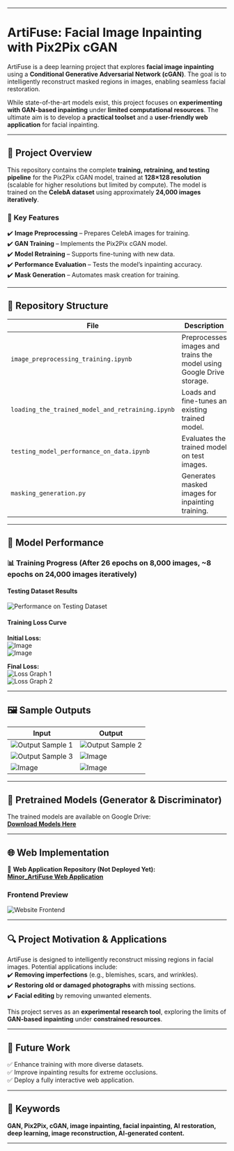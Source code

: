 
---

# **ArtiFuse: Facial Image Inpainting with Pix2Pix cGAN**  

ArtiFuse is a deep learning project that explores **facial image inpainting** using a **Conditional Generative Adversarial Network (cGAN)**. The goal is to intelligently reconstruct masked regions in images, enabling seamless facial restoration.  

While state-of-the-art models exist, this project focuses on **experimenting with GAN-based inpainting** under **limited computational resources**. The ultimate aim is to develop a **practical toolset** and a **user-friendly web application** for facial inpainting.  

---

## 🚀 **Project Overview**  

This repository contains the complete **training, retraining, and testing pipeline** for the Pix2Pix cGAN model, trained at **128×128 resolution** (scalable for higher resolutions but limited by compute). The model is trained on the **CelebA dataset** using approximately **24,000 images iteratively**.  

### 🔹 **Key Features**  
✔️ **Image Preprocessing** – Prepares CelebA images for training.  
✔️ **GAN Training** – Implements the Pix2Pix cGAN model.  
✔️ **Model Retraining** – Supports fine-tuning with new data.  
✔️ **Performance Evaluation** – Tests the model’s inpainting accuracy.  
✔️ **Mask Generation** – Automates mask creation for training.  

---

## 📁 **Repository Structure**  

| File | Description |
|------|------------|
| `image_preprocessing_training.ipynb` | Preprocesses images and trains the model using Google Drive storage. |
| `loading_the_trained_model_and_retraining.ipynb` | Loads and fine-tunes an existing trained model. |
| `testing_model_performance_on_data.ipynb` | Evaluates the trained model on test images. |
| `masking_generation.py` | Generates masked images for inpainting training. |

---


## 🎯 **Model Performance**  

### 📊 **Training Progress (After 26 epochs on 8,000 images, ~8 epochs on 24,000 images iteratively)**  

#### **Testing Dataset Results**  
![Performance on Testing Dataset](https://github.com/user-attachments/assets/85121057-3ded-4500-844b-d35f456c529d)  

#### **Training Loss Curve**  

**Initial Loss:**  
![Image](https://github.com/user-attachments/assets/2c761e39-a54c-42c1-ad8e-b01c5595c048)  
![Image](https://github.com/user-attachments/assets/3fd5c647-2496-4b5d-8617-ee15505a4da4)  

**Final Loss:**  
![Loss Graph 1](https://github.com/user-attachments/assets/f7806650-4bbf-4c10-af5c-aed30042ceaf)  
![Loss Graph 2](https://github.com/user-attachments/assets/88818f59-6e04-44a5-b734-9c5b638e5c14)  

---

## 🖼️ **Sample Outputs**  

| Input | Output |
|------|------|
| ![Output Sample 1](https://github.com/user-attachments/assets/7b9ed505-1405-4754-a29b-5babeaa3fa62) | ![Output Sample 2](https://github.com/user-attachments/assets/513734c1-0079-4450-b3ed-a9040f56c634) |
| ![Output Sample 3](https://github.com/user-attachments/assets/8ba17259-55d8-419f-9e07-453f14af0275) | ![Image](https://github.com/user-attachments/assets/53a3090e-9b74-41e7-8ec9-c3c3bb8510d9) |
| ![Image](https://github.com/user-attachments/assets/4d542adf-5553-4d96-8bf2-3f706bc6d182) | ![Image](https://github.com/user-attachments/assets/cef4eeee-c8fc-4116-8508-b68a8a7ef3d6) |

---

## 🔗 **Pretrained Models (Generator & Discriminator)**  

The trained models are available on Google Drive:  
[**Download Models Here**](https://drive.google.com/drive/folders/1WsPnQztd-It34YWdiGAIMEihXENYfQ3T?usp=sharing)  

---

## 🌐 **Web Implementation**  

🔗 **Web Application Repository (Not Deployed Yet):**  
[**Minor_ArtiFuse Web Application**](https://github.com/SauravKumarMahato/Minor_ArtiFuse.git)  

### **Frontend Preview**  
![Website Frontend](https://github.com/user-attachments/assets/e754922a-d293-4ed2-978b-ddcf4bd42401)  

---

## 🔍 **Project Motivation & Applications**  

ArtiFuse is designed to intelligently reconstruct missing regions in facial images. Potential applications include:  
✔️ **Removing imperfections** (e.g., blemishes, scars, and wrinkles).  
✔️ **Restoring old or damaged photographs** with missing sections.  
✔️ **Facial editing** by removing unwanted elements.  

This project serves as an **experimental research tool**, exploring the limits of **GAN-based inpainting** under **constrained resources**.  

---

## 🎯 **Future Work**  
✅ Enhance training with more diverse datasets.  
✅ Improve inpainting results for extreme occlusions.  
✅ Deploy a fully interactive web application.  

---



## 📌 **Keywords**  
**GAN, Pix2Pix, cGAN, image inpainting, facial inpainting, AI restoration, deep learning, image reconstruction, AI-generated content.**  

---
